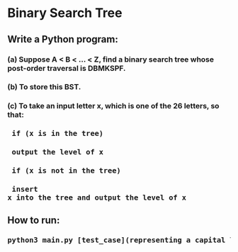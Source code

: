 # Binary Search Tree
## Write a Python program:
### (a) Suppose A < B < ... < Z, find a binary search tree whose post-order traversal is DBMKSPF.
### (b) To store this BST.
### (c) To take an input letter x, which is one of the 26 letters, so that:
### <pre> if (x is in the tree) </pre>
### <pre>   output the level of x </pre>
### <pre> if (x is not in the tree) </pre>
### <pre>   insert x into the tree and output the level of x </pre>
## How to run:
### <pre> python3 main.py [test_case](representing a capital letter.) </pre>
